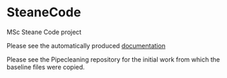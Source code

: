 # SteaneCode
MSc Steane Code project

Please see the automatically produced [documentation](https://goldsmdn.github.io/SteaneCode/) 

Please see the Pipecleaning repository for the initial work from which the baseline files were copied.

